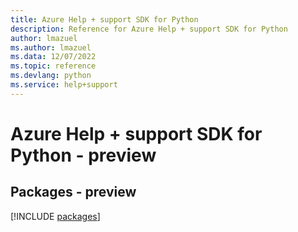 ```yaml
---
title: Azure Help + support SDK for Python
description: Reference for Azure Help + support SDK for Python
author: lmazuel
ms.author: lmazuel
ms.data: 12/07/2022
ms.topic: reference
ms.devlang: python
ms.service: help+support
---
```

# Azure Help + support SDK for Python - preview
## Packages - preview
[!INCLUDE [packages](help-+-support-index.md)]